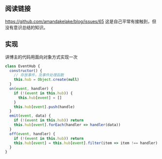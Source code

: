 ## 阅读链接
https://github.com/amandakelake/blog/issues/65
这是自己平常有接触到，但没有意识总结的知识。
## 实现
讲博主的代码用面向对象方式实现一次
```js
class EventHub {
  constructor() {
    // 存放事件，及事件处理函数
    this.hub = Object.create(null)
  }
  on(event, handler) {
    if (!(event in this.hub)) {
      this.hub[event] = []
    }
    this.hub[event].push(handle)
  }
  emit(event, data) {
    if (!(event in this.hub)) return
    this.hub[event].forEach(handler => handler(data))
  }
  off(event, handler) {
    if (!(event in this.hub)) return
    this.hub[event] = this.hub[event].filter(item => item !== handler)
  }
}
```